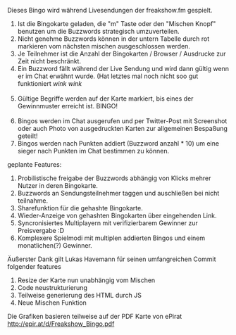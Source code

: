 Dieses Bingo wird während Livesendungen der freakshow.fm gespielt.

1. Ist die Bingokarte geladen, die "m" Taste oder den "Mischen Knopf" benutzen um die Buzzwords strategisch umzuverteilen.
2. Nicht genehme Buzzwords können in der untern Tabelle durch rot markieren vom nächsten mischen ausgeschlossen werden.
2. Je Teilnehmer ist die Anzahl der Bingokarten / Browser / Ausdrucke zur Zeit nicht beschränkt.
3. Ein Buzzword fällt während der Live Sendung und wird dann gültig wenn er im Chat erwähnt wurde. (Hat letztes mal noch nicht soo gut funktioniert *wink wink*<br><br>
4. Gültige Begriffe werden auf der Karte markiert, bis eines der Gewinnmuster erreicht ist. BINGO!<br><br>
5. Bingos werden im Chat ausgerufen und per Twitter-Post mit Screenshot oder auch Photo von ausgedruckten Karten zur allgemeinen Bespaßung geteilt!<br>
6. Bingos werden nach Punkten addiert (Buzzword anzahl * 10) um eine sieger nach Punkten im Chat bestimmen zu können.

geplante Features:

1. Probilistische freigabe der Buzzwords abhängig von Klicks mehrer Nutzer in deren Bingokarte.
2. Buzzwords an Sendungsteilnehmer taggen und auschließen bei nicht teilnahme.
3. Sharefunktion für die gehashte Bingokarte. 
4. Wieder-Anzeige von gehashten Bingokarten über eingehenden Link.
5. Syncronisiertes Multiplayern mit verifizierbarem Gewinner zur Preisvergabe :D
6. Komplexere Spielmodi mit multiplen addierten Bingos und einem monatlichen(?) Gewinner.

Äußerster Dank gilt Lukas Havemann für seinen umfangreichen Commit folgender features
1. Resize der Karte nun unabhängig vom Mischen
2. Code neustrukturierung
3. Teilweise generierung des HTML durch JS
4. Neue Mischen Funktion

Die Grafiken basieren teilweise auf der PDF Karte von ePirat http://epir.at/d/Freakshow_Bingo.pdf
